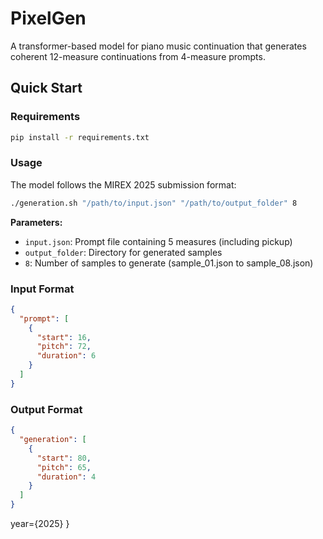 # PixelGen

A transformer-based model for piano music continuation that generates coherent 12-measure continuations from 4-measure prompts.

## Quick Start

### Requirements
```bash
pip install -r requirements.txt
```

### Usage
The model follows the MIREX 2025 submission format:

```bash
./generation.sh "/path/to/input.json" "/path/to/output_folder" 8
```

**Parameters:**
- `input.json`: Prompt file containing 5 measures (including pickup)
- `output_folder`: Directory for generated samples
- `8`: Number of samples to generate (sample_01.json to sample_08.json)

### Input Format
```json
{
  "prompt": [
    {
      "start": 16,
      "pitch": 72,
      "duration": 6
    }
  ]
}
```

### Output Format
```json
{
  "generation": [
    {
      "start": 80,
      "pitch": 65,
      "duration": 4
    }
  ]
}
```



  year={2025}
}
```
